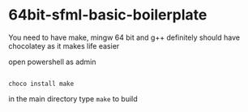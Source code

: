 # 64bit-sfml-basic-boilerplate

You need to have make, mingw 64 bit and g++ 
definitely should have chocolatey as it makes life easier 

open powershell as admin
```choco install mingw
```
```
choco install make
```
in the main directory type ```make``` to build
